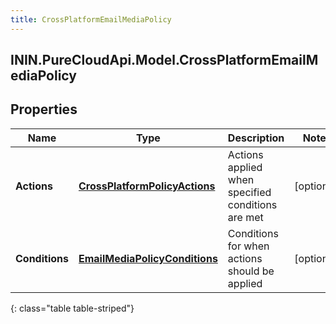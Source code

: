 ```yaml
---
title: CrossPlatformEmailMediaPolicy
---
```

## ININ.PureCloudApi.Model.CrossPlatformEmailMediaPolicy

## Properties

|Name | Type | Description | Notes|
|------------ | ------------- | ------------- | -------------|
| **Actions** | [**CrossPlatformPolicyActions**](CrossPlatformPolicyActions.html) | Actions applied when specified conditions are met | [optional] |
| **Conditions** | [**EmailMediaPolicyConditions**](EmailMediaPolicyConditions.html) | Conditions for when actions should be applied | [optional] |
{: class="table table-striped"}


